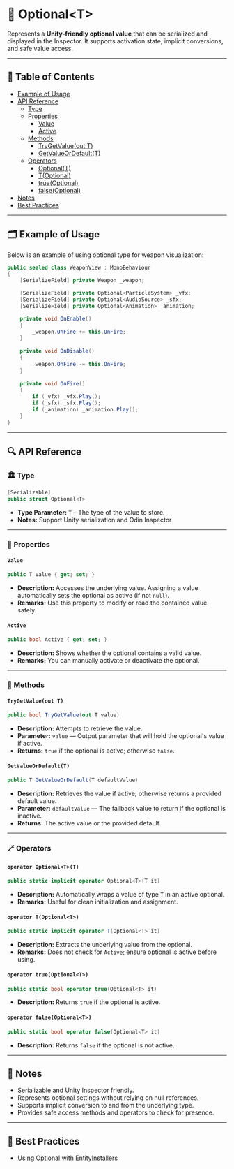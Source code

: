 # 🧩 Optional&lt;T&gt;

Represents a **Unity-friendly optional value** that can be serialized and displayed in the
Inspector. It supports activation state, implicit conversions, and safe value access.

---

## 📑 Table of Contents

- [Example of Usage](#-example-of-usage)
- [API Reference](#-api-reference)
    - [Type](#-type)
    - [Properties](#-properties)
        - [Value](#value)
        - [Active](#active)
    - [Methods](#-methods)
        - [TryGetValue(out T)](#trygetvalueout-t)
        - [GetValueOrDefault(T)](#getvalueordefaultt)
    - [Operators](#-operators)
        - [Optional<T>(T)](#operator-optionaltt)
        - [T(Optional<T>)](#operator-toptionalt)
        - [true(Optional<T>)](#operator-trueoptionalt)
        - [false(Optional<T>)](#operator-falseoptionalt)
- [Notes](#-notes)
- [Best Practices](#-best-practices)

---

## 🗂 Example of Usage

Below is an example of using optional type for weapon visualization:

```csharp
public sealed class WeaponView : MonoBehaviour
{
    [SerializeField] private Weapon _weapon;

    [SerializeField] private Optional<ParticleSystem> _vfx;
    [SerializeField] private Optional<AudioSource> _sfx;
    [SerializeField] private Optional<Animation> _animation;

    private void OnEnable()
    {
        _weapon.OnFire += this.OnFire;
    }
    
    private void OnDisable()
    {
        _weapon.OnFire -= this.OnFire;
    }
    
    private void OnFire()
    {
        if (_vfx) _vfx.Play();
        if (_sfx) _sfx.Play();
        if (_animation) _animation.Play();
    }
}
```

---

## 🔍 API Reference

### 🏛️ Type <div id="-type"></div>

```csharp
[Serializable]
public struct Optional<T>
```

- **Type Parameter:** `T` – The type of the value to store.
- **Notes:** Support Unity serialization and Odin Inspector

---

### 🔑 Properties

#### `Value`

```csharp
public T Value { get; set; }
```

- **Description:** Accesses the underlying value. Assigning a value automatically sets the optional as active (if not
  `null`).
- **Remarks:** Use this property to modify or read the contained value safely.

#### `Active`

```csharp
public bool Active { get; set; }
```

- **Description:** Shows whether the optional contains a valid value.
- **Remarks:** You can manually activate or deactivate the optional.

---

### 🏹 Methods

#### `TryGetValue(out T)`

```csharp
public bool TryGetValue(out T value)
```

- **Description:** Attempts to retrieve the value.
- **Parameter:** `value` — Output parameter that will hold the optional's value if active.
- **Returns:** `true` if the optional is active; otherwise `false`.

#### `GetValueOrDefault(T)`

```csharp
public T GetValueOrDefault(T defaultValue)
```

- **Description:** Retrieves the value if active; otherwise returns a provided default value.
- **Parameter:** `defaultValue` — The fallback value to return if the optional is inactive.
- **Returns:** The active value or the provided default.

---

### 🪄 Operators

#### `operator Optional<T>(T)`

```csharp
public static implicit operator Optional<T>(T it)
```

- **Description:** Automatically wraps a value of type `T` in an active optional.
- **Remarks:** Useful for clean initialization and assignment.

#### `operator T(Optional<T>)`

```csharp
public static implicit operator T(Optional<T> it)
```

- **Description:** Extracts the underlying value from the optional.
- **Remarks:** Does not check for `Active`; ensure optional is active before using.

#### `operator true(Optional<T>)`

```csharp
public static bool operator true(Optional<T> it)
```

- **Description:** Returns `true` if the optional is active.

#### `operator false(Optional<T>)`

```csharp
public static bool operator false(Optional<T> it)
```

- **Description:** Returns `false` if the optional is not active.

---

## 📝 Notes

- Serializable and Unity Inspector friendly.
- Represents optional settings without relying on null references.
- Supports implicit conversion to and from the underlying type.
- Provides safe access methods and operators to check for presence.

---

## 📌 Best Practices

- [Using Optional with EntityInstallers](../../BestPractices/UsingOptionalWithInstallers.md)